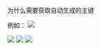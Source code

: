 为什么需要获取自动生成的主键

例如：
![](https://img2018.cnblogs.com/blog/1446249/202001/1446249-20200101155432274-1628723764.png)

![](https://img2018.cnblogs.com/blog/1446249/202001/1446249-20200101155436434-1067123295.png)
![](https://img2018.cnblogs.com/blog/1446249/202001/1446249-20200101155440412-1537923526.png)
![](https://img2018.cnblogs.com/blog/1446249/202001/1446249-20200101155444277-1510484721.png)
